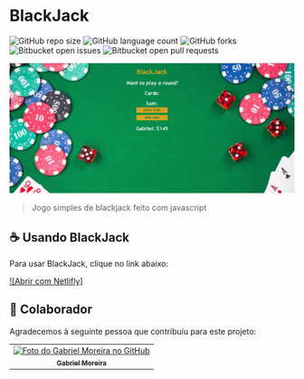 # BlackJack

![GitHub repo size](https://img.shields.io/github/repo-size/gabomoreira/blackjack?style=for-the-badge)
![GitHub language count](https://img.shields.io/github/languages/count/gabomoreira/blackjack?style=for-the-badge)
![GitHub forks](https://img.shields.io/github/forks/gabomoreira/blackjack?style=for-the-badge)
![Bitbucket open issues](https://img.shields.io/bitbucket/issues/gabomoreira/blackjack?style=for-the-badge)
![Bitbucket open pull requests](https://img.shields.io/bitbucket/pr-raw/gabomoreira/blackjack?style=for-the-badge)

<img src="blackjack.png" alt="blackjack">

> Jogo simples de blackjack feito com javascript 

## ☕ Usando BlackJack

Para usar BlackJack, clique no link abaixo:

[![Abrir com Netlifly]](https://blackjack-game-basic.netlify.app/)

## 🤝 Colaborador

Agradecemos à seguinte pessoa que contribuíu para este projeto:

<table>
  <tr>
    <td align="center">
      <a href="https://github.com/gabomoreira">
        <img src="https://github.com/gabomoreira.png" width="100px;" alt="Foto do Gabriel Moreira no GitHub"/><br>
        <sub>
          <b>Gabriel Moreira</b>
        </sub>
      </a>
    </td>
  </tr>
</table>
